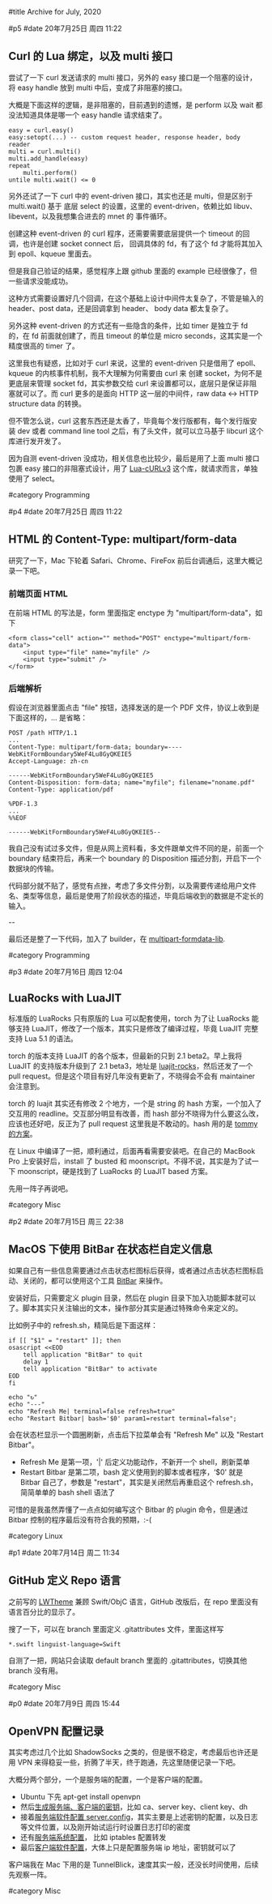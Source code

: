 #title Archive for July, 2020

#p5
#date 20年7月25日 周四 11:22

## Curl 的 Lua 绑定，以及 multi 接口

尝试了一下 curl 发送请求的 multi 接口，另外的 easy 接口是一个阻塞的设计，将 easy handle 
放到 multi 中后，变成了非阻塞的接口。

大概是下面这样的逻辑，是非阻塞的，目前遇到的遗憾，是 perform 以及 wait 都没法知道具体是哪一个
 easy handle 请求结束了。

```source
easy = curl.easy()
easy:setopt(...) -- custom request header, response header, body reader
multi = curl.multi()
multi.add_handle(easy)
repeat
    multi.perform()
untile multi.wait() <= 0
```

另外还试了一下 curl 中的 event-driven 接口，其实也还是 multi，但是区别于 multi.wait() 基于
底层 select 的设置，这里的 event-driven，依赖比如 libuv、libevent，以及我想集合进去的 mnet 的
事件循环。

创建这种 event-driven 的 curl 程序，还需要需要底层提供一个 timeout 的回调，也许是创建 socket connect 后，
回调具体的 fd，有了这个 fd 才能将其加入到 epoll、kqueue 里面去。

但是我自己验证的结果，感觉程序上跟 github 里面的 example 已经很像了，但一些请求没能成功。

这种方式需要设置好几个回调，在这个基础上设计中间件太复杂了，不管是输入的 header、post data，还是回调拿到 header、
body data 都太复杂了。

另外这种 event-driven 的方式还有一些隐含的条件，比如 timer 是独立于 fd 的，在 fd 前面就创建了，而且 timeout 的单位是 micro seconds，这其实是一个精度很高的 timer 了。

这里我也有疑惑，比如对于 curl 来说，这里的 event-driven 只是借用了 epoll、kqueue 的内核事件机制，我不大理解为何需要由 curl 来
创建 socket，为何不是更底层来管理 socket fd，其实参数交给 curl 来设置都可以，底层只是保证非阻塞就可以了。而 curl 更多的是面向 HTTP 这一层的中间件，raw data <-> HTTP structure data 的转换。

但不管怎么说，curl 这套东西还是太香了，毕竟每个发行版都有，每个发行版安装 dev 或者 command line tool 之后，有了头文件，就可以立马基于 libcurl 这个库进行发开发了。

因为自测 event-driven 没成功，相关信息也比较少，最后是用了上面 multi 接口包裹 easy 接口的非阻塞式设计，用了 [Lua-cURLv3](https://github.com/Lua-cURL/Lua-cURLv3.git) 这个库，就请求而言，单独使用了 select。

#category Programming

#p4
#date 20年7月25日 周四 11:22

## HTML 的 Content-Type: multipart/form-data

研究了一下，Mac 下轮着 Safari、Chrome、FireFox 前后台调通后，这里大概记录一下吧。

### 前端页面 HTML

在前端 HTML 的写法是，form 里面指定 enctype 为 "multipart/form-data"，如下

```source
<form class="cell" action="" method="POST" enctype="multipart/form-data">
    <input type="file" name="myfile" />
    <input type="submit" />
</form>
```

### 后端解析

假设在浏览器里面点击 "file" 按钮，选择发送的是一个 PDF 文件，协议上收到是下面这样的，... 是省略：

```source
POST /path HTTP/1.1
...
Content-Type: multipart/form-data; boundary=----WebKitFormBoundary5WeF4Lu8GyQKEIE5
Accept-Language: zh-cn

------WebKitFormBoundary5WeF4Lu8GyQKEIE5
Content-Disposition: form-data; name="myfile"; filename="noname.pdf"
Content-Type: application/pdf

%PDF-1.3
...
%%EOF

------WebKitFormBoundary5WeF4Lu8GyQKEIE5--
```

我自己没有试过多文件，但是从网上资料看，多文件跟单文件不同的是，前面一个 boundary 结束符后，再来一个 boundary 的 Disposition 描述分割，开启下一个数据块的传输。

代码部分就不贴了，感觉有点挫，考虑了多文件分割，以及需要传递给用户文件名、类型等信息，最后是使用了阶段状态的描述，毕竟后端收到的数据是不定长的输入。

--

最后还是整了一下代码，加入了 builder，在 [multipart-formdata-lib](https://github.com/lalawue/multipart-formdata-lib).

#category Programming

#p3
#date 20年7月16日 周四 12:04

## LuaRocks with LuaJIT

标准版的 LuaRocks 只有原版的 Lua 可以配套使用，torch 为了让 LuaRocks 能够支持 LuaJIT，修改了一个版本，其实只是修改了编译过程，毕竟 LuaJIT 完整支持 Lua 5.1 的语法。

torch 的版本支持 LuaJIT 的各个版本，但最新的只到 2.1 beta2。早上我将 LuaJIT 的支持版本升级到了 2.1 beta3，地址是 [luajit-rocks](https://github.com/lalawue/luajit-rocks)，然后还发了一个 pull request。但是这个项目有好几年没有更新了，不晓得会不会有 maintainer 会注意到。

torch 的 luajit 其实还有修改 2 个地方，一个是 string 的 hash 方案，一个加入了交互用的 readline。交互部分明显有改善，而 hash 部分不晓得为什么要这么改，应该也还好吧，反正为了 pull request 这里我是不敢动的。hash 用的是 [tommy 的方案](https://github.com/amadvance/tommyds)。

在 Linux 中编译了一把，顺利通过，后面再看需要安装吧。在自己的 MacBook Pro 上安装好后，install 了 busted 和 moonscript。不得不说，其实是为了试一下 moonscript，硬是找到了 LuaRocks 的 LuaJIT based 方案。

先用一阵子再说吧。

#category Misc

#p2
#date 20年7月15日 周三 22:38

## MacOS 下使用 BitBar 在状态栏自定义信息

如果自己有一些信息需要通过点击状态栏图标后获得，或者通过点击状态栏图标启动、关闭的，都可以使用这个工具 [BitBar](https://getbitbar.com) 来操作。

安装好后，只需要定义 plugin 目录，然后在 plugin 目录下加入功能脚本就可以了。脚本其实只关注输出的文本，操作部分其实是通过特殊命令来定义的。

比如例子中的 refresh.sh，精简后是下面这样：

```source
if [[ "$1" = "restart" ]]; then
osascript <<EOD
	tell application "BitBar" to quit
	delay 1
	tell application "BitBar" to activate
EOD
fi

echo "↻"
echo "---"
echo "Refresh Me| terminal=false refresh=true"
echo "Restart Bitbar| bash='$0' param1=restart terminal=false";
```

会在状态栏显示一个圆圈刷新，点击后下拉菜单会有 "Refresh Me" 以及 "Restart Bitbar"。

- Refresh Me 是第一项，'|' 后定义功能动作，不新开一个 shell，刷新菜单
- Restart Bitbar 是第二项，bash 定义使用到的脚本或者程序，‘$0' 就是 Bitbar 自己了，参数是 "restart"，其实是关闭然后再重启这个 refresh.sh，简简单单的 bash shell 语法了

可惜的是我虽然弄懂了一点点如何编写这个 Bitbar 的 plugin 命令，但是通过 Bitbar 控制的程序最后没有符合我的预期，:-(

#category Linux



#p1
#date 20年7月14日 周二 11:34

## GitHub 定义 Repo 语言

之前写的 [LWTheme](https://github.com/lalawue/LWTheme) 兼顾 Swift/ObjC 语言，GitHub 改版后，在 repo 里面没有语言百分比的显示了。

搜了一下，可以在 branch 里面定义 .gitattributes 文件，里面这样写

```source
*.swift linguist-language=Swift
```

自测了一把，网站只会读取 default branch 里面的 .gitattributes，切换其他 branch 没有用。

#category Misc



#p0
#date 20年7月9日 周四 15:44

## OpenVPN 配置记录

其实考虑过几个比如 ShadowSocks 之类的，但是很不稳定，考虑最后也许还是用 VPN 来得稳妥一些，折腾了半天，终于跑通，先这里随便记录一下吧。

大概分两个部分，一个是服务端的配置，一个是客户端的配置。

- Ubuntu 下先 apt-get install openvpn
- 然后[生成服务端、客户端的密钥](https://article.itxueyuan.com/pMy1b)，比如 ca、server key、client key、dh
- 接着[服务端软件配置 server.config](http://blog.joylau.cn/2020/05/28/OpenVPN-Config/)，其实主要是上述密钥的配置，以及日志等文件位置，以及刚开始试运行时设置日志打印的密度
- 还有[服务端系统配置](https://wiki.deepin.org/wiki/VPN服务)， 比如 iptables 配置转发
- 最后[客户端软件配置](http://blog.joylau.cn/2020/05/28/OpenVPN-Config/)，大体上只是配置服务端 ip 地址，密钥就可以了

客户端我在 Mac 下用的是 TunnelBlick，速度其实一般，还没长时间使用，后续先观察一阵。

#category Misc